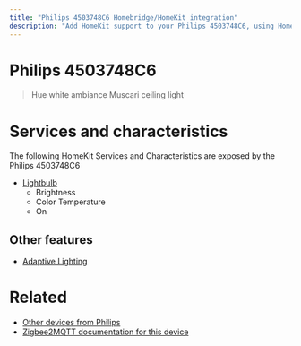 ```yaml
---
title: "Philips 4503748C6 Homebridge/HomeKit integration"
description: "Add HomeKit support to your Philips 4503748C6, using Homebridge, Zigbee2MQTT and homebridge-z2m."
---
```

<!---
This file has been GENERATED using src/docgen/docgen.ts
DO NOT EDIT THIS FILE MANUALLY!
-->
# Philips 4503748C6
> Hue white ambiance Muscari ceiling light


# Services and characteristics
The following HomeKit Services and Characteristics are exposed by
the Philips 4503748C6

* [Lightbulb](../../light.md)
  * Brightness
  * Color Temperature
  * On

## Other features
* [Adaptive Lighting](../../light.md)

# Related
* [Other devices from Philips](../index.md#philips)
* [Zigbee2MQTT documentation for this device](https://www.zigbee2mqtt.io/devices/4503748C6.html)